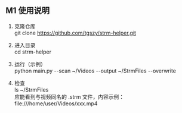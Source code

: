 ## M1 使用说明

1. 克隆仓库  
   git clone https://github.com/tgszy/strm-helper.git

2. 进入目录  
   cd strm-helper

3. 运行（示例）  
   python main.py --scan ~/Videos --output ~/StrmFiles --overwrite

4. 检查  
   ls ~/StrmFiles  
   应能看到与视频同名的 .strm 文件，内容示例：  
   file:///home/user/Videos/xxx.mp4
